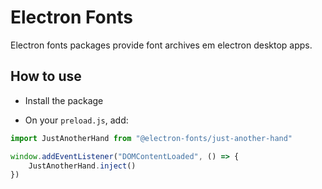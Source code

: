 # Electron Fonts

Electron fonts packages provide font archives em electron desktop apps.

## How to use

* Install the package

* On your `preload.js`, add:

```ts
import JustAnotherHand from "@electron-fonts/just-another-hand"

window.addEventListener("DOMContentLoaded", () => {
    JustAnotherHand.inject()
})
```